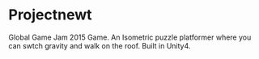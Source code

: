 # Projectnewt
Global Game Jam 2015 Game.
An Isometric puzzle platformer where you can swtch gravity and walk on the roof.
Built in Unity4.
